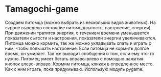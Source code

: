 # Tamagochi-game
Создаем питомца (можно выбрать из нескольких видов животных). На экране выведено состояние питомца(сытость, настроение, энергия). При движении тратится энергия, с течением времени уменьшается показатели сытости и настроения, показатели энергии увеличиваются. Питомца можно кормить, так же можно укладывать спать и играть с ним, чтобы повышать настроение. Если питомца не кормить долгое время, он умирает. Так же выводит сообщения о том, если ему что-то нужно.
Питомец умеет бегать вправо-влево с помощью нажатия кнопок влево-вправо. Кормим питомца, кликая в опредленное место. Как с ним играть, пока придумываю. Использую модуль pygame.
